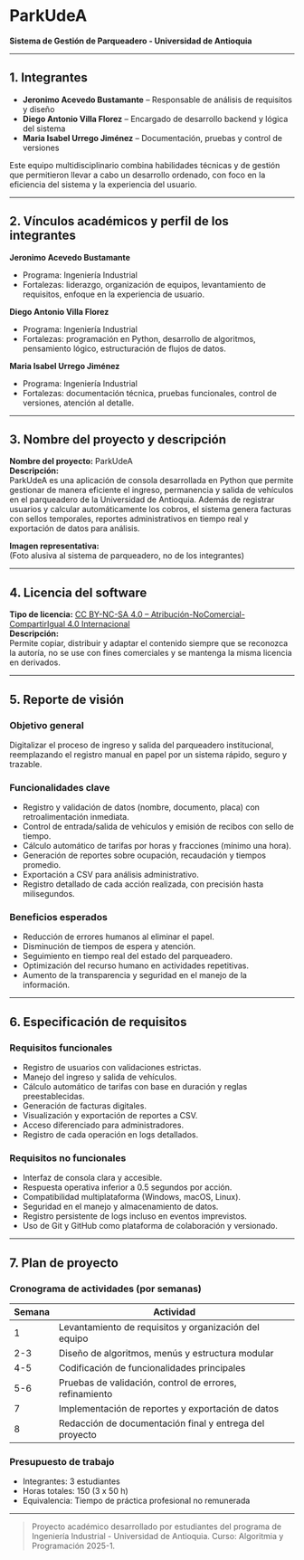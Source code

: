 # ParkUdeA  
**Sistema de Gestión de Parqueadero - Universidad de Antioquia**

---

## 1. Integrantes

- **Jeronimo Acevedo Bustamante** – Responsable de análisis de requisitos y diseño  
- **Diego Antonio Villa Florez** – Encargado de desarrollo backend y lógica del sistema  
- **Maria Isabel Urrego Jiménez** – Documentación, pruebas y control de versiones  

Este equipo multidisciplinario combina habilidades técnicas y de gestión que permitieron llevar a cabo un desarrollo ordenado, con foco en la eficiencia del sistema y la experiencia del usuario.

---

## 2. Vínculos académicos y perfil de los integrantes

**Jeronimo Acevedo Bustamante**  
- Programa: Ingeniería Industrial  
- Fortalezas: liderazgo, organización de equipos, levantamiento de requisitos, enfoque en la experiencia de usuario.

**Diego Antonio Villa Florez**  
- Programa: Ingeniería Industrial  
- Fortalezas: programación en Python, desarrollo de algoritmos, pensamiento lógico, estructuración de flujos de datos.

**Maria Isabel Urrego Jiménez**  
- Programa: Ingeniería Industrial  
- Fortalezas: documentación técnica, pruebas funcionales, control de versiones, atención al detalle.

---

## 3. Nombre del proyecto y descripción

**Nombre del proyecto:** ParkUdeA  
**Descripción:**  
ParkUdeA es una aplicación de consola desarrollada en Python que permite gestionar de manera eficiente el ingreso, permanencia y salida de vehículos en el parqueadero de la Universidad de Antioquia. Además de registrar usuarios y calcular automáticamente los cobros, el sistema genera facturas con sellos temporales, reportes administrativos en tiempo real y exportación de datos para análisis.

**Imagen representativa:**  
(Foto alusiva al sistema de parqueadero, no de los integrantes)

---

## 4. Licencia del software

**Tipo de licencia:** [CC BY-NC-SA 4.0 – Atribución-NoComercial-CompartirIgual 4.0 Internacional](https://creativecommons.org/licenses/by-nc-sa/4.0/)  
**Descripción:**  
Permite copiar, distribuir y adaptar el contenido siempre que se reconozca la autoría, no se use con fines comerciales y se mantenga la misma licencia en derivados.

---

## 5. Reporte de visión

### Objetivo general  
Digitalizar el proceso de ingreso y salida del parqueadero institucional, reemplazando el registro manual en papel por un sistema rápido, seguro y trazable.

### Funcionalidades clave  
- Registro y validación de datos (nombre, documento, placa) con retroalimentación inmediata.  
- Control de entrada/salida de vehículos y emisión de recibos con sello de tiempo.  
- Cálculo automático de tarifas por horas y fracciones (mínimo una hora).  
- Generación de reportes sobre ocupación, recaudación y tiempos promedio.  
- Exportación a CSV para análisis administrativo.  
- Registro detallado de cada acción realizada, con precisión hasta milisegundos.

### Beneficios esperados  
- Reducción de errores humanos al eliminar el papel.  
- Disminución de tiempos de espera y atención.  
- Seguimiento en tiempo real del estado del parqueadero.  
- Optimización del recurso humano en actividades repetitivas.  
- Aumento de la transparencia y seguridad en el manejo de la información.

---

## 6. Especificación de requisitos

### Requisitos funcionales
- Registro de usuarios con validaciones estrictas.  
- Manejo del ingreso y salida de vehículos.  
- Cálculo automático de tarifas con base en duración y reglas preestablecidas.  
- Generación de facturas digitales.  
- Visualización y exportación de reportes a CSV.  
- Acceso diferenciado para administradores.  
- Registro de cada operación en logs detallados.

### Requisitos no funcionales
- Interfaz de consola clara y accesible.  
- Respuesta operativa inferior a 0.5 segundos por acción.  
- Compatibilidad multiplataforma (Windows, macOS, Linux).  
- Seguridad en el manejo y almacenamiento de datos.  
- Registro persistente de logs incluso en eventos imprevistos.  
- Uso de Git y GitHub como plataforma de colaboración y versionado.

---

## 7. Plan de proyecto

### Cronograma de actividades (por semanas)

| Semana | Actividad |
|--------|-----------|
| 1 | Levantamiento de requisitos y organización del equipo |
| 2-3 | Diseño de algoritmos, menús y estructura modular |
| 4-5 | Codificación de funcionalidades principales |
| 5-6 | Pruebas de validación, control de errores, refinamiento |
| 7 | Implementación de reportes y exportación de datos |
| 8 | Redacción de documentación final y entrega del proyecto |

### Presupuesto de trabajo

- Integrantes: 3 estudiantes  
- Horas totales: 150 (3 x 50 h)  
- Equivalencia: Tiempo de práctica profesional no remunerada

---

> Proyecto académico desarrollado por estudiantes del programa de Ingeniería Industrial - Universidad de Antioquia. Curso: Algoritmia y Programación 2025-1.
